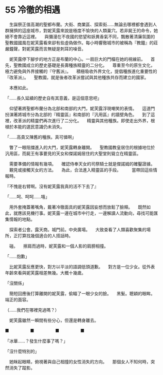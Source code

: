 # 55 冷徹的相遇

　生誕祭正值高潮的聖都布蘭。大街、商業區、探索街……無論去哪裡都會遇到人群擁擠的這座城市，對妮芙露來說是極度不愉快的人類巢穴。若非屍王的命令，她絕不會靠近這裡。
　與彌漫在不夜國的慾望和妖異香氣不同，飄散著清廉氛圍的聖教國國風在妮芙露看來卻有些虛偽做作。每小時響徹城市的被稱為『教鐘』的莊嚴鐘聲，對妮芙露而言無疑是刺耳的噪音。

　妮芙露停下腳步的地方正是布蘭的中心。一扇巨大的門檔在她的視線前。
　首先，聖教國成立的歷史基礎是長壽種族精靈的二分化。
　尊重至今的原生文化，極力避免與外界接觸的『守舊派』。
　積極吸收外界文化，提倡種族進化重要性的『改革派』。
　聖教國，就是後者改革派嘗試與其他種族共存而建立的國家。

　本應如此。

「……長久延續的歷史自有其意義，是這個意思吧」

　仰望著將聖都布蘭分為北部和南部的大門，妮芙露浮現嘲笑的表情。
　這道門扮演著將城市分為北部的『精靈區』和南部的『汎用區』的牆壁角色。
　到了這裡，改革派的精靈們再次進行了二分化。
　精靈與其他種族。即使走出外界，根植於本能的選民意識仍未消失。

「……高貴又陳舊的種族。真可憐啊」

　瞥了一眼阻擋進入的大門，妮芙露轉身離開。
　聖教國教皇居住的根據地位於汎用區，而屍王有事要見的天女和傑諾姆居住的大聖堂則聳立在精靈區。

　需要準備的情報有幾項。
　確認侍奉天女的司祭騎士就是傑諾姆的確鑿證據。
　覲見或接觸天女的方法。
　為此，合法進入精靈區的手段。
　
　當帶回這些情報時。

『不愧是右臂啊。沒有妮芙露我真的活不下去了』

「……呵、呵呵……嘻」

　用外套掩蓋著嘴角，戴著冷徹面具的妮芙露因妄想而放鬆了臉頰。
　既然如此，就應該見機行事。妮芙露一邊在城市中行走，一邊解讀人流動向，尋找可能匯集情報的地點。

　探索者公會。露天商。城門前。中央廣場。
　大致查看了人類喜歡聚集的場所，正打算找幾個適合的人搭話時。

　碰。
　擦肩而過時，妮芙露和一個人影的肩膀相撞。

「……抱歉」

　比妮芙露反應更快，對方以平淡的語調低頭道歉。
　對方是一位少女。從外表年齡來看與妮芙露相差無幾。大概十幾歲。

「沒關係」

　簡短回應後打算離開的妮芙露，偷瞄了一眼少女的臉。
　黑髮。聰穎的眼眸。端正的面容。

（……我們在哪裡見過嗎？）

　妮芙露雖然一瞬間有些分心，但還是轉身離去。

■　　　　　■　　　　　■　　　　　■

「冰華……？發生什麼事了嗎？」

「沒什麼特別的」

　她眯起眼睛，俯視著與自己相撞的女性消失的方向。
　那個女人不知何時，突然消失了蹤影。